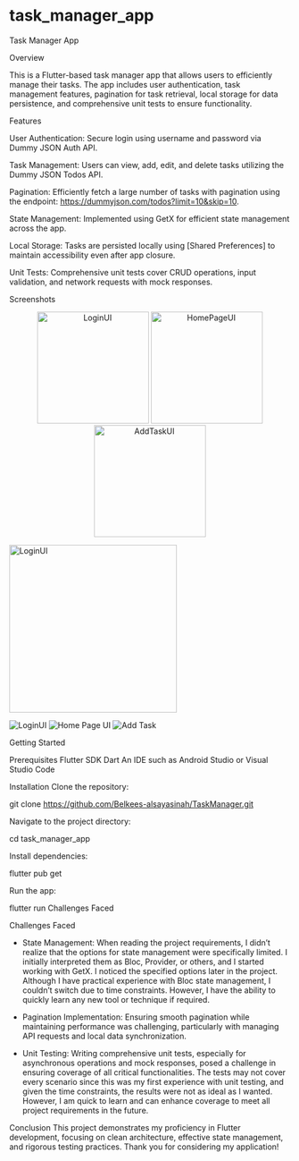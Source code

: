 # task_manager_app

Task Manager App

Overview

This is a Flutter-based task manager app that allows users to efficiently manage their tasks. The app includes user authentication, task management features, pagination for task retrieval, local storage for data persistence, and comprehensive unit tests to ensure functionality.

Features

User Authentication: Secure login using username and password via Dummy JSON Auth API.

Task Management: Users can view, add, edit, and delete tasks utilizing the Dummy JSON Todos API.

Pagination: Efficiently fetch a large number of tasks with pagination using the endpoint: https://dummyjson.com/todos?limit=10&skip=10.

State Management: Implemented using GetX for efficient state management across the app.

Local Storage: Tasks are persisted locally using [Shared Preferences] to maintain accessibility even after app closure.

Unit Tests: Comprehensive unit tests cover CRUD operations, input validation, and network requests with mock responses.


Screenshots
<p align="center">
  <img src="assets/images/Login.png" alt="LoginUI" width="200"/>
  <img src="assets/images/HomePage.png" alt="HomePageUI" width="200"/>
  <img src="assets/images/AddTask.png" alt="AddTaskUI" width="200"/>
</p>

<img src="assets/images/Login.png" alt="LoginUI" width="300"/>

![LoginUI](assets/images/Login.png)
![Home Page UI](assets/images/HomePage.png)
![Add Task](assets/images/AddTask.png)

Getting Started

Prerequisites
Flutter SDK
Dart
An IDE such as Android Studio or Visual Studio Code

Installation
Clone the repository:

git clone https://github.com/Belkees-alsayasinah/TaskManager.git

Navigate to the project directory:

cd task_manager_app

Install dependencies:

flutter pub get

Run the app:

flutter run
Challenges Faced



Challenges Faced

- State Management: When reading the project requirements, I didn’t realize that the options for state management were specifically limited. I initially interpreted them as Bloc, Provider, or others, and I started working with GetX. I noticed the specified options later in the project. Although I have practical experience with Bloc state management, I couldn’t switch due to time constraints. However, I have the ability to quickly learn any new tool or technique if required.

- Pagination Implementation: Ensuring smooth pagination while maintaining performance was challenging, particularly with managing API requests and local data synchronization.

- Unit Testing: Writing comprehensive unit tests, especially for asynchronous operations and mock responses, posed a challenge in ensuring coverage of all critical functionalities. The tests may not cover every scenario since this was my first experience with unit testing, and given the time constraints, the results were not as ideal as I wanted. However, I am quick to learn and can enhance coverage to meet all project requirements in the future.

Conclusion
This project demonstrates my proficiency in Flutter development, focusing on clean architecture, effective state management, and rigorous testing practices. Thank you for considering my application!


